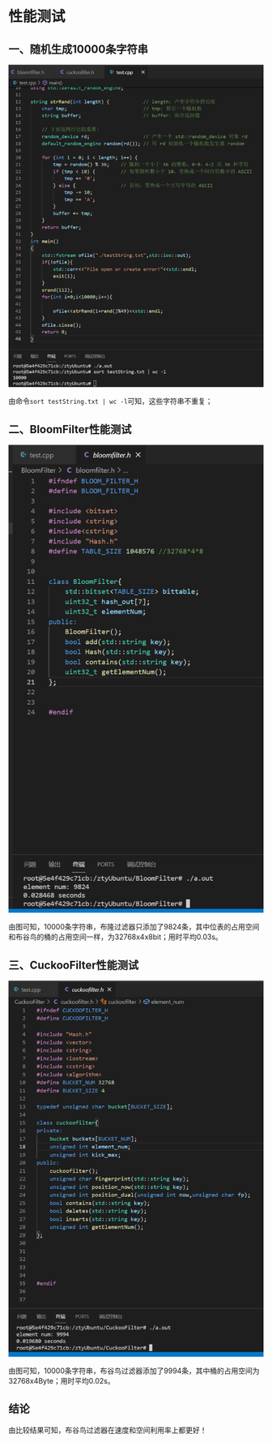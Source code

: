 # 性能测试
## 一、随机生成10000条字符串
![](./images/testString.png)

由命令`sort testString.txt | wc -l`可知，这些字符串不重复；

## 二、BloomFilter性能测试
![](./images/BF_effect.png)

由图可知，10000条字符串，布隆过滤器只添加了9824条，其中位表的占用空间和布谷鸟的桶的占用空间一样，为32768x4x8bit；用时平均0.03s。

## 三、CuckooFilter性能测试
![](./images/CF_effect.png)

由图可知，10000条字符串，布谷鸟过滤器添加了9994条，其中桶的占用空间为32768x4Byte；用时平均0.02s。

## 结论
由比较结果可知，布谷鸟过滤器在速度和空间利用率上都更好！